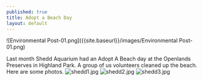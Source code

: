 ```yaml
---
published: true
title: Adopt a Beach Day
layout: default
---
```

![Environmental Post-01.png]({{site.baseurl}}/images/Environmental Post-01.png)

  Last month Shedd Aquarium had an Adopt A Beach day at the Openlands Preserves in Highland
  Park. A group of us volunteers cleaned up the beach. Here are some photos.
![shedd1.jpg]({{site.baseurl}}/images/shedd1.jpg)
![shedd2.jpg]({{site.baseurl}}/images/shedd2.jpg)
![shedd3.jpg]({{site.baseurl}}/images/shedd3.jpg)
